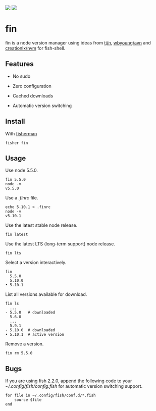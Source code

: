 [slack-link]: https://fisherman-wharf.herokuapp.com
[slack-badge]: https://fisherman-wharf.herokuapp.com/badge.svg
[travis-link]: https://travis-ci.org/fisherman/fisherman
[travis-badge]: https://img.shields.io/travis/fisherman/fisherman.svg

[![][travis-badge]][travis-link]
[![][slack-badge]][slack-link]

# fin

fin is a node version manager using ideas from [tj/n], [wbyoung/avn] and [creationix/nvm] for fish-shell.

## Features

* No sudo

* Zero configuration

* Cached downloads

* Automatic version switching

## Install

With [fisherman]

```
fisher fin
```

## Usage

Use node 5.5.0.

```fish
fin 5.5.0
node -v
v5.5.0
```

Use a *.finrc* file.

```fish
echo 5.10.1 > .finrc
node -v
v5.10.1
```

Use the latest stable node release.

```
fin latest
```

Use the latest LTS (long-term support) node release.

```
fin lts
```

Select a version interactively.

```
fin
  5.5.0
  5.10.0
• 5.10.1
```

List all versions available for download.

```ApacheConf
fin ls
  ...
- 5.5.0   # downloaded
  5.6.0
  ...
  5.9.1
- 5.10.0  # downloaded
• 5.10.1  # active version
```

Remove a version.

```
fin rm 5.5.0
```

## Bugs

If you are using fish 2.2.0, append the following code to your *~/.config/fish/config.fish* for automatic version switching support.

```fish
for file in ~/.config/fish/conf.d/*.fish
    source $file
end
```

[bass]: https://github.com/edc/bass
[laborious]: https://github.com/edc/bass/issues/28
[fisherman]: https://github.com/fisherman
[tj/n]: https://github.com/tj/n
[wbyoung/avn]: https://github.com/wbyoung/avn
[creationix/nvm]: https://github.com/creationix/nvm
